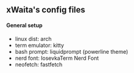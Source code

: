 ## xWaita's config files

#### General setup
- linux dist: arch
- term emulator: kitty
- bash prompt: liquidprompt (powerline theme)
- nerd font: IosevkaTerm Nerd Font
- neofetch: fastfetch
